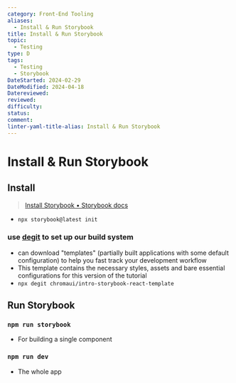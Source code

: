```yaml
---
category: Front-End Tooling
aliases:
  - Install & Run Storybook
title: Install & Run Storybook
topic:
  - Testing
type: D
tags:
  - Testing
  - Storybook
DateStarted: 2024-02-29
DateModified: 2024-04-18
Datereviewed: 
reviewed: 
difficulty: 
status: 
comment: 
linter-yaml-title-alias: Install & Run Storybook
---
```


# Install & Run Storybook

## Install

> [Install Storybook • Storybook docs](https://storybook.js.org/docs/get-started/install)

- `npx storybook@latest init`

### use [degit](https://github.com/Rich-Harris/degit) to set up our build system

- can download "templates" (partially built applications with some default configuration) to help you fast track your development workflow
- This template contains the necessary styles, assets and bare essential configurations for this version of the tutorial
- `npx degit chromaui/intro-storybook-react-template`

## Run Storybook

### `npm run storybook`

- For building a single component

### `npm run dev`

- The whole app
